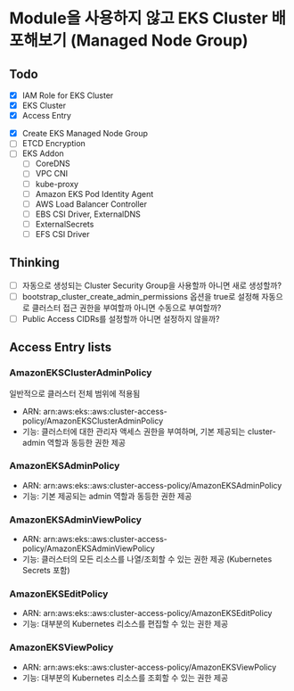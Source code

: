 # Module을 사용하지 않고 EKS Cluster 배포해보기 (Managed Node Group)

## Todo

- [x] IAM Role for EKS Cluster  
- [x] EKS Cluster  
- [x] Access Entry  
<!-- - [x] Create Security Group   -->
<!-- - [ ] Create Launch Template   -->
- [x] Create EKS Managed Node Group  
- [ ] ETCD Encryption  
- [ ] EKS Addon  
  - [ ] CoreDNS
  - [ ] VPC CNI
  - [ ] kube-proxy
  - [ ] Amazon EKS Pod Identity Agent
  - [ ] AWS Load Balancer Controller
  - [ ] EBS CSI Driver, ExternalDNS
  - [ ] ExternalSecrets
  - [ ] EFS CSI Driver

## Thinking

- [ ] 자동으로 생성되는 Cluster Security Group을 사용할까 아니면 새로 생성할까?  
- [ ] bootstrap_cluster_create_admin_permissions 옵션을 true로 설정해 자동으로 클러스터 접근 권한을 부여할까 아니면 수동으로 부여할까?  
- [ ] Public Access CIDRs를 설정할까 아니면 설정하지 않을까?  

## Access Entry lists

### AmazonEKSClusterAdminPolicy

일반적으로 클러스터 전체 범위에 적용됨

- ARN: arn:aws:eks::aws:cluster-access-policy/AmazonEKSClusterAdminPolicy
- 기능: 클러스터에 대한 관리자 액세스 권한을 부여하며, 기본 제공되는 cluster-admin 역할과 동등한 권한 제공

### AmazonEKSAdminPolicy

- ARN: arn:aws:eks::aws:cluster-access-policy/AmazonEKSAdminPolicy
- 기능: 기본 제공되는 admin 역할과 동등한 권한 제공

### AmazonEKSAdminViewPolicy

- ARN: arn:aws:eks::aws:cluster-access-policy/AmazonEKSAdminViewPolicy
- 기능: 클러스터의 모든 리소스를 나열/조회할 수 있는 권한 제공 (Kubernetes Secrets 포함)

### AmazonEKSEditPolicy

- ARN: arn:aws:eks::aws:cluster-access-policy/AmazonEKSEditPolicy
- 기능: 대부분의 Kubernetes 리소스를 편집할 수 있는 권한 제공

### AmazonEKSViewPolicy

- ARN: arn:aws:eks::aws:cluster-access-policy/AmazonEKSViewPolicy
- 기능: 대부분의 Kubernetes 리소스를 조회할 수 있는 권한 제공
